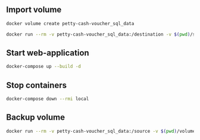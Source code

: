 ## Import volume
```bash
docker volume create petty-cash-voucher_sql_data
```
```bash
docker run --rm -v petty-cash-voucher_sql_data:/destination -v $(pwd)/sql:/backup alpine sh -c "cd /destination && tar -xzf /backup/sql_data_volume.tar.gz"
```
## Start web-application
```bash
docker-compose up --build -d
```
## Stop containers
```bash
docker-compose down --rmi local
```
## Backup volume
```bash
docker run --rm -v petty-cash-voucher_sql_data:/source -v $(pwd)/volume_backup:/backup alpine sh -c "cd /source && tar -czf /backup/sql_data_volume.tar.gz ."
```